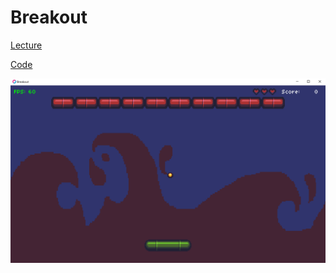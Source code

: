 # Breakout

[Lecture](https://learning.edx.org/course/course-v1:HarvardX+CS50G+Games/block-v1:HarvardX+CS50G+Games+type@sequential+block@ca386adaf12344b2b3f8760dbf1f5e0e/block-v1:HarvardX+CS50G+Games+type@vertical+block@ec9b73e83f134172961bd863f41faeda)

[Code](https://github.com/games50/breakout)

![preview](./preview.png)
